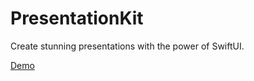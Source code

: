 # PresentationKit

Create stunning presentations with the power of SwiftUI.

[Demo](https://github.com/AdinAck/PresentationKit/assets/30732255/ac7526dc-9204-4dd9-9f7f-cb0405cd4cfe)
